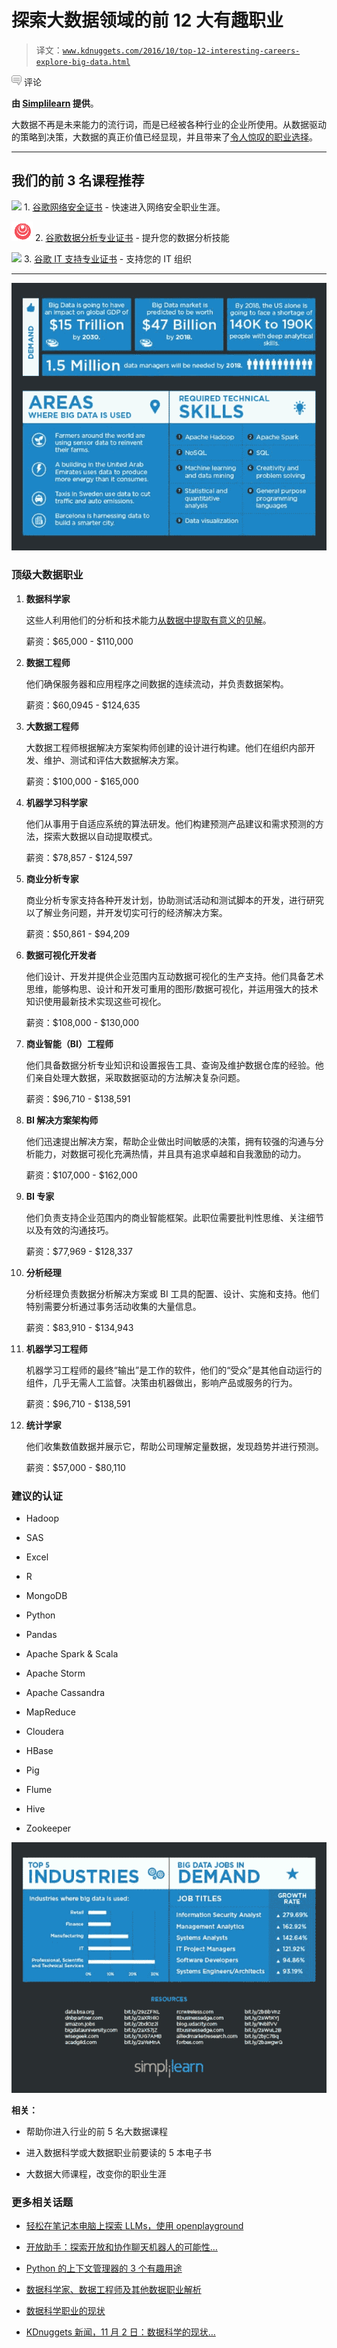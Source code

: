 # 探索大数据领域的前 12 大有趣职业

> 译文：[`www.kdnuggets.com/2016/10/top-12-interesting-careers-explore-big-data.html`](https://www.kdnuggets.com/2016/10/top-12-interesting-careers-explore-big-data.html)

![c](img/3d9c022da2d331bb56691a9617b91b90.png) 评论

**由 [Simplilearn](https://www.simplilearn.com/) 提供**。

大数据不再是未来能力的流行词，而是已经被各种行业的企业所使用。从数据驱动的策略到决策，大数据的真正价值已经显现，并且带来了[令人惊叹的职业选择](https://www.kdnuggets.com/2016/08/simplilearn-5-free-ebooks-data-science-big-data.html)。

* * *

## 我们的前 3 名课程推荐

![](img/0244c01ba9267c002ef39d4907e0b8fb.png) 1\. [谷歌网络安全证书](https://www.kdnuggets.com/google-cybersecurity) - 快速进入网络安全职业生涯。

![](img/e225c49c3c91745821c8c0368bf04711.png) 2\. [谷歌数据分析专业证书](https://www.kdnuggets.com/google-data-analytics) - 提升您的数据分析技能

![](img/0244c01ba9267c002ef39d4907e0b8fb.png) 3\. [谷歌 IT 支持专业证书](https://www.kdnuggets.com/google-itsupport) - 支持您的 IT 组织

* * *

![前 12 大大数据职业](img/3d4b34f530518d8e7f1adebdb90eb990.png)

### 顶级大数据职业

1.  **数据科学家**

    这些人利用他们的分析和技术能力[从数据中提取有意义的见解](http://www.simplilearn.com/becoming-a-data-scientist-learning-path-article)。

    薪资：$65,000 - $110,000

1.  **数据工程师**

    他们确保服务器和应用程序之间数据的连续流动，并负责数据架构。

    薪资：$60,0945 - $124,635

1.  **大数据工程师**

    大数据工程师根据解决方案架构师创建的设计进行构建。他们在组织内部开发、维护、测试和评估大数据解决方案。

    薪资：$100,000 - $165,000

1.  **机器学习科学家**

    他们从事用于自适应系统的算法研发。他们构建预测产品建议和需求预测的方法，探索大数据以自动提取模式。

    薪资：$78,857 - $124,597

1.  **商业分析专家**

    商业分析专家支持各种开发计划，协助测试活动和测试脚本的开发，进行研究以了解业务问题，并开发切实可行的经济解决方案。

    薪资：$50,861 - $94,209

1.  **数据可视化开发者**

    他们设计、开发并提供企业范围内互动数据可视化的生产支持。他们具备艺术思维，能够构思、设计和开发可重用的图形/数据可视化，并运用强大的技术知识使用最新技术实现这些可视化。

    薪资：$108,000 - $130,000

1.  **商业智能（BI）工程师**

    他们具备数据分析专业知识和设置报告工具、查询及维护数据仓库的经验。他们亲自处理大数据，采取数据驱动的方法解决复杂问题。

    薪资：$96,710 - $138,591

1.  **BI 解决方案架构师**

    他们迅速提出解决方案，帮助企业做出时间敏感的决策，拥有较强的沟通与分析能力，对数据可视化充满热情，并且具有追求卓越和自我激励的动力。

    薪资：$107,000 - $162,000

1.  **BI 专家**

    他们负责支持企业范围内的商业智能框架。此职位需要批判性思维、关注细节以及有效的沟通技巧。

    薪资：$77,969 - $128,337

1.  **分析经理**

    分析经理负责数据分析解决方案或 BI 工具的配置、设计、实施和支持。他们特别需要分析通过事务活动收集的大量信息。

    薪资：$83,910 - $134,943

1.  **机器学习工程师**

    机器学习工程师的最终“输出”是工作的软件，他们的“受众”是其他自动运行的组件，几乎无需人工监督。决策由机器做出，影响产品或服务的行为。

    薪资：$96,710 - $138,591

1.  **统计学家**

    他们收集数值数据并展示它，帮助公司理解定量数据，发现趋势并进行预测。

    薪资：$57,000 - $80,110

### 建议的认证

+   Hadoop

+   SAS

+   Excel

+   R

+   MongoDB

+   Python

+   Pandas

+   Apache Spark & Scala

+   Apache Storm

+   Apache Cassandra

+   MapReduce

+   Cloudera

+   HBase

+   Pig

+   Flume

+   Hive

+   Zookeeper

![前 12 名大数据职业](img/b4a4a062c7d8b12549df70de74c37529.png)

**相关：**

+   帮助你进入行业的前 5 名大数据课程

+   进入数据科学或大数据职业前要读的 5 本电子书

+   大数据大师课程，改变你的职业生涯

### 更多相关话题

+   [轻松在笔记本电脑上探索 LLMs，使用 openplayground](https://www.kdnuggets.com/2023/04/explore-llms-easily-laptop-openplayground.html)

+   [开放助手：探索开放和协作聊天机器人的可能性…](https://www.kdnuggets.com/2023/04/open-assistant-explore-possibilities-open-collaborative-chatbot-development.html)

+   [Python 的上下文管理器的 3 个有趣用途](https://www.kdnuggets.com/3-interesting-uses-of-python-context-managers)

+   [数据科学家、数据工程师及其他数据职业解析](https://www.kdnuggets.com/2021/05/data-scientist-data-engineer-data-careers-explained.html)

+   [数据科学职业的现状](https://www.kdnuggets.com/2022/10/current-state-data-science-careers.html)

+   [KDnuggets 新闻，11 月 2 日：数据科学的现状…](https://www.kdnuggets.com/2022/n43.html)
